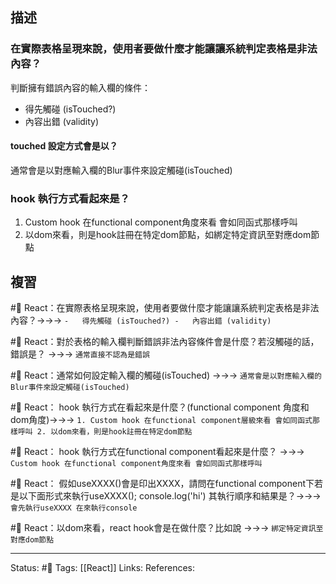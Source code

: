 ## 描述

### 在實際表格呈現來說，使用者要做什麼才能讓讓系統判定表格是非法內容？

判斷擁有錯誤內容的輸入欄的條件：
-   得先觸碰 (isTouched?)
-   內容出錯 (validity)

#### touched 設定方式會是以？
通常會是以對應輸入欄的Blur事件來設定觸碰(isTouched)

### hook 執行方式看起來是？
1. Custom hook 在functional component角度來看 會如同函式那樣呼叫
2. 以dom來看，則是hook註冊在特定dom節點，如綁定特定資訊至對應dom節點




## 複習

#🧠 React：在實際表格呈現來說，使用者要做什麼才能讓讓系統判定表格是非法內容？->->-> `-   得先觸碰 (isTouched?) -   內容出錯 (validity)`
<!--SR:!2023-02-05,67,250-->



#🧠 React：對於表格的輸入欄判斷錯誤非法內容條件會是什麼？若沒觸碰的話，錯誤是？ ->->-> `通常直接不認為是錯誤`
<!--SR:!2023-02-03,55,250-->


#🧠 React：通常如何設定輸入欄的觸碰(isTouched) ->->-> `通常會是以對應輸入欄的Blur事件來設定觸碰(isTouched)`
<!--SR:!2023-02-18,75,250-->

#🧠 React： hook 執行方式在看起來是什麼？(functional component 角度和dom角度)->->-> `1. Custom hook 在functional component層級來看 會如同函式那樣呼叫 2. 以dom來看，則是hook註冊在特定dom節點`
<!--SR:!2023-02-18,75,250-->

#🧠 React： hook 執行方式在functional component看起來是什麼？ ->->-> ` Custom hook 在functional component角度來看 會如同函式那樣呼叫`
<!--SR:!2023-02-16,73,250-->


#🧠 React： 假如useXXXX()會是印出XXXX，請問在functional component下若是以下面形式來執行useXXXX(); console.log('hi')  其執行順序和結果是？->->-> `會先執行useXXXX 在來執行console`
<!--SR:!2023-02-16,73,250-->

#🧠 React：以dom來看，react hook會是在做什麼？比如說 ->->-> `綁定特定資訊至對應dom節點`
<!--SR:!2023-03-01,32,230-->

---
Status: #🌱 
Tags:
[[React]]
Links:
References: